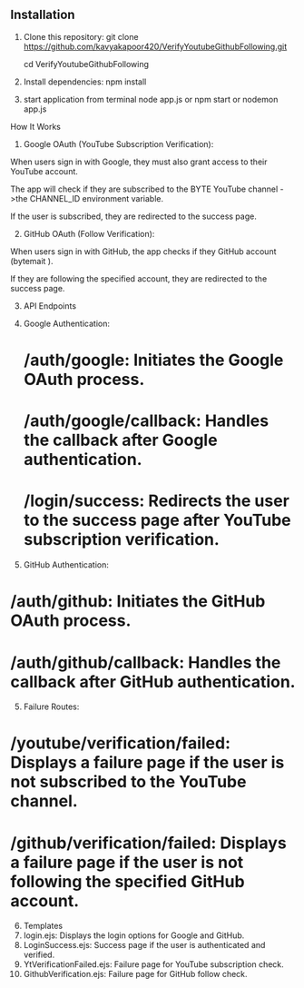 ## Installation

1. Clone this repository:
       git clone https://github.com/kavyakapoor420/VerifyYoutubeGithubFollowing.git

   cd VerifyYoutubeGithubFollowing

3.  Install dependencies:
     npm install
4. start application from terminal 
    node app.js or npm start or nodemon app.js


How It Works

1.  Google OAuth (YouTube Subscription Verification):

When users sign in with Google, they must also grant access to their YouTube account.

The app will check if they are subscribed to the BYTE YouTube channel ->the CHANNEL_ID environment variable.

If the user is subscribed, they are redirected to the success page.


2.  GitHub OAuth (Follow Verification):

When users sign in with GitHub, the app checks if they GitHub account (bytemait ).

If they are following the specified account, they are redirected to the success page.

3.  API Endpoints
  1.  Google Authentication:

      # /auth/google: Initiates the Google OAuth process.
      # /auth/google/callback: Handles the callback after Google authentication.
      # /login/success: Redirects the user to the success page after YouTube subscription verification.
4.  GitHub Authentication:

# /auth/github: Initiates the GitHub OAuth process.
# /auth/github/callback: Handles the callback after GitHub authentication.

5. Failure Routes:

# /youtube/verification/failed: Displays a failure page if the user is not subscribed to the YouTube channel.
# /github/verification/failed: Displays a failure page if the user is not following the specified GitHub account.
6. Templates
  1. login.ejs: Displays the login options for Google and GitHub.
 2. LoginSuccess.ejs: Success page if the user is authenticated and verified.
3. YtVerificationFailed.ejs: Failure page for YouTube subscription check.
4. GithubVerification.ejs: Failure page for GitHub follow check.
